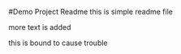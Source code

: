 #Demo Project Readme
this is simple readme file

more text is added

this is bound to cause trouble
